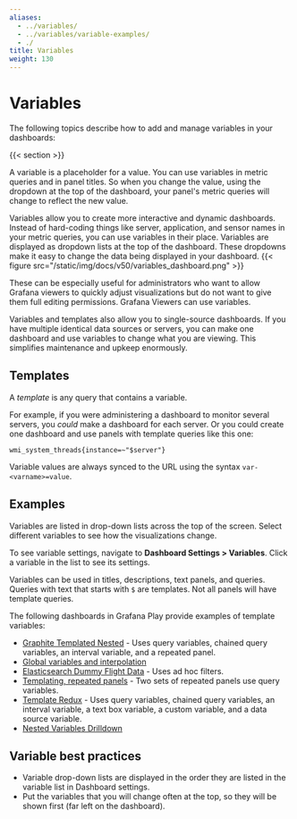 ```yaml
---
aliases:
  - ../variables/
  - ../variables/variable-examples/
  - ./
title: Variables
weight: 130
---
```


# Variables

The following topics describe how to add and manage variables in your dashboards:

{{< section >}}

A variable is a placeholder for a value. You can use variables in metric queries and in panel titles. So when you change
the value, using the dropdown at the top of the dashboard, your panel's metric queries will change to reflect the new value.

Variables allow you to create more interactive and dynamic dashboards. Instead of hard-coding things like server, application,
and sensor names in your metric queries, you can use variables in their place. Variables are displayed as dropdown lists at the top of
the dashboard. These dropdowns make it easy to change the data being displayed in your dashboard.
{{< figure src="/static/img/docs/v50/variables_dashboard.png" >}}

These can be especially useful for administrators who want to allow Grafana viewers to quickly adjust visualizations but do not want to give them full editing permissions. Grafana Viewers can use variables.

Variables and templates also allow you to single-source dashboards. If you have multiple identical data sources or servers, you can make one dashboard and use variables to change what you are viewing. This simplifies maintenance and upkeep enormously.

## Templates

A _template_ is any query that contains a variable.

For example, if you were administering a dashboard to monitor several servers, you _could_ make a dashboard for each server. Or you could create one dashboard and use panels with template queries like this one:

```
wmi_system_threads{instance=~"$server"}
```

Variable values are always synced to the URL using the syntax `var-<varname>=value`.

## Examples

Variables are listed in drop-down lists across the top of the screen. Select different variables to see how the visualizations change.

To see variable settings, navigate to **Dashboard Settings > Variables**. Click a variable in the list to see its settings.

Variables can be used in titles, descriptions, text panels, and queries. Queries with text that starts with `$` are templates. Not all panels will have template queries.

The following dashboards in Grafana Play provide examples of template variables:

- [Graphite Templated Nested](https://play.grafana.org/d/000000056/templated-dynamic-dashboard?orgId=1&var-app=backend&var-server=backend_01&var-server=backend_02&var-server=backend_03&var-server=backend_04&var-interval=1h) - Uses query variables, chained query variables, an interval variable, and a repeated panel.
- [Global variables and interpolation](https://play.grafana.org/d/HYaGDGIMk/templating-global-variables-and-interpolation?orgId=1&var-Server=A%27A%22A&var-Server=BB%5CB)
- [Elasticsearch Dummy Flight Data](https://play.grafana.org/d/z8OZC66nk/elasticsearch-8-2-0-sample-flight-data?orgId=1&var-Filters=Carrier%7C%3D%7CLogstash%20Airways&var-query0=) - Uses ad hoc filters.
- [Templating, repeated panels](https://play.grafana.org/d/000000025/templating-repeated-panels?orgId=1) - Two sets of repeated panels use query variables.
- [Template Redux](https://play.grafana.org/d/p-k6QtkGz/template-redux?orgId=1) - Uses query variables, chained query variables, an interval variable, a text box variable, a custom variable, and a data source variable.
- [Nested Variables Drilldown](https://play.grafana.org/d/testdata-nested-variables-drilldown/templating-nested-variables-drilldown?orgId=1&var-datacenter=A&var-server=AA&var-server=AC&var-pod=All)

## Variable best practices

- Variable drop-down lists are displayed in the order they are listed in the variable list in Dashboard settings.
- Put the variables that you will change often at the top, so they will be shown first (far left on the dashboard).
